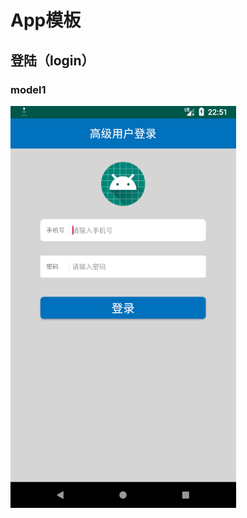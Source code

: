 # App模板  

## 登陆（login）

### model1
![](https://github.com/1811455433/GoodAppModel/blob/master/readmeRes/login_1.png)
